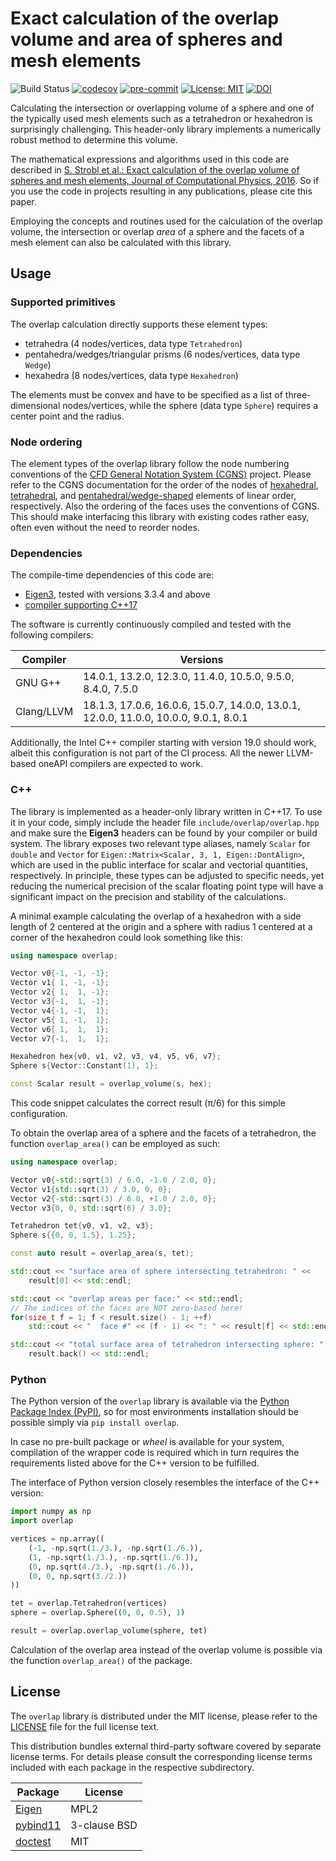 # Exact calculation of the overlap volume and area of spheres and mesh elements

![Build Status](https://img.shields.io/github/actions/workflow/status/severinstrobl/overlap/ci.yaml?branch=develop)
[![codecov](https://codecov.io/gh/severinstrobl/overlap/branch/develop/graph/badge.svg?token=GQ2L62OXXK)](https://codecov.io/gh/severinstrobl/overlap)
[![pre-commit](https://img.shields.io/badge/pre--commit-enabled-brightgreen?logo=pre-commit)](https://github.com/pre-commit/pre-commit)
[![License: MIT](https://img.shields.io/badge/License-MIT-blue.svg)](./LICENSE)
[![DOI](https://img.shields.io/badge/DOI-10.1016/j.jcp.2016.02.003-blue.svg)](https://dx.doi.org/10.1016/j.jcp.2016.02.003)

Calculating the intersection or overlapping volume of a sphere and one of the
typically used mesh elements such as a tetrahedron or hexahedron is
surprisingly challenging. This header-only library implements a numerically
robust method to determine this volume.

The mathematical expressions and algorithms used in this code are described in
[S. Strobl et al.: Exact calculation of the overlap volume of spheres and mesh
elements, Journal of Computational Physics, 2016](https://dx.doi.org/10.1016/j.jcp.2016.02.003).
So if you use the code in projects resulting in any publications, please cite
this paper.

Employing the concepts and routines used for the calculation of the overlap
volume, the intersection or overlap *area* of a sphere and the facets of a mesh
element can also be calculated with this library.

## Usage

### Supported primitives

The overlap calculation directly supports these element types:

- tetrahedra (4 nodes/vertices, data type `Tetrahedron`)
- pentahedra/wedges/triangular prisms (6 nodes/vertices, data type `Wedge`)
- hexahedra (8 nodes/vertices, data type `Hexahedron`)

The elements must be convex and have to be specified as a list of three-dimensional nodes/vertices,
while the sphere (data type `Sphere`) requires a center point and the radius.

### Node ordering

The element types of the overlap library follow the node numbering conventions
of the [CFD General Notation System (CGNS)](https://cgns.github.io/) project.
Please refer to the CGNS documentation for the order of the nodes of
[hexahedral](https://cgns.github.io/standard/SIDS/convention.html#hexahedral-elements),
[tetrahedral](https://cgns.github.io/standard/SIDS/convention.html#tetrahedral-elements), and
[pentahedral/wedge-shaped](https://cgns.github.io/standard/SIDS/convention.html#pentahedral-elements)
elements of linear order, respectively. Also the ordering of the faces uses
the conventions of CGNS. This should make interfacing this library with
existing codes rather easy, often even without the need to reorder nodes.

### Dependencies

The compile-time dependencies of this code are:

- [Eigen3](http://eigen.tuxfamily.org), tested with versions 3.3.4 and above
- [compiler supporting C++17](https://en.cppreference.com/w/cpp/compiler_support/17)

The software is currently continuously compiled and tested with the following
compilers:

| Compiler   | Versions                                                                             |
| ---------- | ------------------------------------------------------------------------------------ |
| GNU G++    | 14.0.1, 13.2.0, 12.3.0, 11.4.0, 10.5.0, 9.5.0, 8.4.0, 7.5.0                          |
| Clang/LLVM | 18.1.3, 17.0.6, 16.0.6, 15.0.7, 14.0.0, 13.0.1, 12.0.0, 11.0.0, 10.0.0, 9.0.1, 8.0.1 |

Additionally, the Intel C++ compiler starting with version 19.0 should work,
albeit this configuration is not part of the CI process. All the newer
LLVM-based oneAPI compilers are expected to work.

### C++

The library is implemented as a header-only library written in C++17. To use it
in your code, simply include the header file `include/overlap/overlap.hpp` and
make sure the **Eigen3** headers can be found by your compiler or build system.
The library exposes two relevant type aliases, namely `Scalar` for `double` and
`Vector` for `Eigen::Matrix<Scalar, 3, 1, Eigen::DontAlign>`, which are used in
the public interface for scalar and vectorial quantities, respectively. In
principle, these types can be adjusted to specific needs, yet reducing the
numerical precision of the scalar floating point type will have a significant
impact on the precision and stability of the calculations.

A minimal example calculating the overlap of a hexahedron with a side length of
2 centered at the origin and a sphere with radius 1 centered at a corner of the
hexahedron could look something like this:

```cpp
using namespace overlap;

Vector v0{-1, -1, -1};
Vector v1{ 1, -1, -1};
Vector v2{ 1,  1, -1};
Vector v3{-1,  1, -1};
Vector v4{-1, -1,  1};
Vector v5{ 1, -1,  1};
Vector v6{ 1,  1,  1};
Vector v7{-1,  1,  1};

Hexahedron hex{v0, v1, v2, v3, v4, v5, v6, v7};
Sphere s{Vector::Constant(1), 1};

const Scalar result = overlap_volume(s, hex);
```

This code snippet calculates the correct result (π/6) for this simple
configuration.

To obtain the overlap area of a sphere and the facets of a tetrahedron, the
function `overlap_area()` can be employed as such:

```cpp
using namespace overlap;

Vector v0{-std::sqrt(3) / 6.0, -1.0 / 2.0, 0};
Vector v1{std::sqrt(3) / 3.0, 0, 0};
Vector v2{-std::sqrt(3) / 6.0, +1.0 / 2.0, 0};
Vector v3{0, 0, std::sqrt(6) / 3.0};

Tetrahedron tet{v0, v1, v2, v3};
Sphere s{{0, 0, 1.5}, 1.25};

const auto result = overlap_area(s, tet);

std::cout << "surface area of sphere intersecting tetrahedron: " <<
    result[0] << std::endl;

std::cout << "overlap areas per face:" << std::endl;
// The indices of the faces are NOT zero-based here!
for(size_t f = 1; f < result.size() - 1; ++f)
    std::cout << "  face #" << (f - 1) << ": " << result[f] << std::endl;

std::cout << "total surface area of tetrahedron intersecting sphere: " <<
    result.back() << std::endl;
```

### Python

The Python version of the `overlap` library is available via the [Python
Package Index (PyPI)](https://pypi.org/project/overlap/), so for most
environments installation should be possible simply via `pip install overlap`.

In case no pre-built package or *wheel* is available for your system, compilation of the
wrapper code is required which in turn requires the requirements listed above
for the C++ version to be fulfilled.

The interface of Python version closely resembles the interface of the C++ version:

```python
import numpy as np
import overlap

vertices = np.array((
    (-1, -np.sqrt(1./3.), -np.sqrt(1./6.)),
    (1, -np.sqrt(1./3.), -np.sqrt(1./6.)),
    (0, np.sqrt(4./3.), -np.sqrt(1./6.)),
    (0, 0, np.sqrt(3./2.))
))

tet = overlap.Tetrahedron(vertices)
sphere = overlap.Sphere((0, 0, 0.5), 1)

result = overlap.overlap_volume(sphere, tet)
```

Calculation of the overlap area instead of the overlap volume is possible via
the function `overlap_area()` of the package.

## License

The `overlap` library is distributed under the MIT license, please refer to the
[LICENSE](LICENSE) file for the full license text.

This distribution bundles external third-party software covered by separate
license terms. For details please consult the corresponding license terms
included with each package in the respective subdirectory.

| Package                                        | License      |
| ---------------------------------------------- | ------------ |
| [Eigen](http://eigen.tuxfamily.org)            | MPL2         |
| [pybind11](https://github.com/pybind/pybind11) | 3-clause BSD |
| [doctest](https://github.com/doctest/doctest)  | MIT          |
